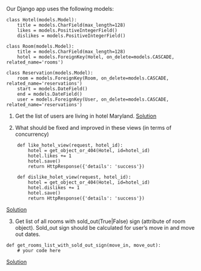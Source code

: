 Our Django app uses the following models:

```
class Hotel(models.Model):
	title = models.CharField(max_length=128)
	likes = models.PositiveIntegerField()
	dislikes = models.PositiveIntegerField()

class Room(models.Model):
	title = models.CharField(max_length=128)
	hotel = models.ForeignKey(Hotel, on_delete=models.CASCADE, related_name='rooms')

class Reservation(models.Model):
	room = models.ForeignKey(Room, on_delete=models.CASCADE, related_name='reservations')
	start = models.DateField()
	end = models.DateField()
	user = models.ForeignKey(User, on_delete=models.CASCADE, related_name='reservations')
```

1) Get the list of users are living in hotel Maryland. [Solution]()

2) What should be fixed and improved in these views (in terms of concurrency)

```
	def like_hotel_view(request, hotel_id):
		hotel = get_object_or_404(Hotel, id=hotel_id)
		hotel.likes += 1
		hotel.save()
		return HttpResponse({'details': 'success'})
	
	def dislike_holet_view(request, hotel_id):
		hotel = get_object_or_404(Hotel, id=hotel_id)
		hotel.dislikes += 1
		hotel.save()
		return HttpResponse({'details': 'success'})
```

[Solution]()

3) Get list of all rooms with sold_out(True|False) sign (attribute of room object). Sold_out sign should be calculated for user’s move in and move out dates.

```
def get_rooms_list_with_sold_out_sign(move_in, move_out):
	# your code here
```

[Solution]()
